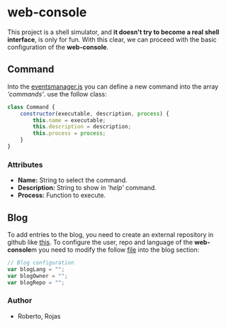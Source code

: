 # web-console

This project is a shell simulator, and **it doesn't try to become a real shell interface**, is only for fun. With this clear, we can proceed with the basic configuration of the **web-console**. 

## Command

Into the [eventsmanager.js](html/scripts/eventsmanager.js) you can define a new command into the array *'commands'*. use the follow class:

```javascript
class Command {
    constructor(executable, description, process) {
        this.name = executable;
        this.description = description;
        this.process = process;
    }
}
```

### Attributes

- **Name:** String to select the command.
- **Description:** String to show in *'help'* command.
- **Process:** Function to execute.

## Blog

To add entries to the blog, you need to create an external repository in github like [this](https://github.com/RobertoRojas/blog). To configure the user, repo and language of the **web-console**m you need to modify the follow [file](https://github.com/RobertoRojas/web-console/blob/main/html/scripts/configuration.js) into the blog section:

```javascript
// Blog configuration
var blogLang = "";
var blogOwner = "";
var blogRepo = "";
```

### Author

- Roberto, Rojas